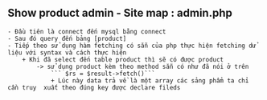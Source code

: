 ## Show product admin - Site map : admin.php
	- Đầu tiên là connect đến mysql bằng connect
	- Sau đó query đến bảng [product]
	- Tiếp theo sử dụng hàm fetching có sẵn của php thực hiện fetching dử liệu với syntax và cách thực hiện
		+ Khi đã select đến table product thì sẽ có được product
			-> sử dụng product kèm theo method sẵn có như đã nói ở trên
				``` $rs = $result->fetch()```
				+ Lúc này data trả về là một array các sảng phẩm ta chỉ cần truy  xuất theo đúng key được declare fileds
